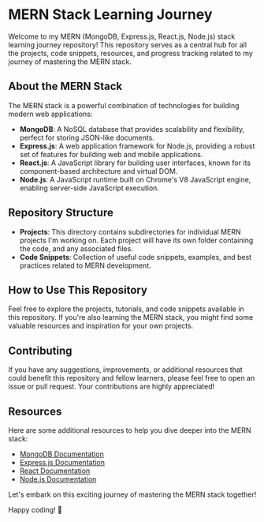 # MERN Stack Learning Journey

Welcome to my MERN (MongoDB, Express.js, React.js, Node.js) stack learning journey repository! This repository serves as a central hub for all the projects, code snippets, resources, and progress tracking related to my journey of mastering the MERN stack.

## About the MERN Stack

The MERN stack is a powerful combination of technologies for building modern web applications:
- **MongoDB**: A NoSQL database that provides scalability and flexibility, perfect for storing JSON-like documents.
- **Express.js**: A web application framework for Node.js, providing a robust set of features for building web and mobile applications.
- **React.js**: A JavaScript library for building user interfaces, known for its component-based architecture and virtual DOM.
- **Node.js**: A JavaScript runtime built on Chrome's V8 JavaScript engine, enabling server-side JavaScript execution.

## Repository Structure

- **Projects**: This directory contains subdirectories for individual MERN projects I'm working on. Each project will have its own folder containing the code, and any associated files.
- **Code Snippets**: Collection of useful code snippets, examples, and best practices related to MERN development.

## How to Use This Repository

Feel free to explore the projects, tutorials, and code snippets available in this repository. If you're also learning the MERN stack, you might find some valuable resources and inspiration for your own projects.

## Contributing

If you have any suggestions, improvements, or additional resources that could benefit this repository and fellow learners, please feel free to open an issue or pull request. Your contributions are highly appreciated!

## Resources

Here are some additional resources to help you dive deeper into the MERN stack:
- [MongoDB Documentation](https://docs.mongodb.com/)
- [Express.js Documentation](https://expressjs.com/)
- [React Documentation](https://reactjs.org/docs/getting-started.html)
- [Node.js Documentation](https://nodejs.org/en/docs/)

Let's embark on this exciting journey of mastering the MERN stack together!

Happy coding! 🚀

 
